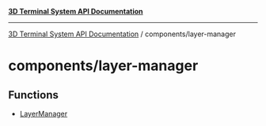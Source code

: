 [**3D Terminal System API Documentation**](../../README.md)

***

[3D Terminal System API Documentation](../../README.md) / components/layer-manager

# components/layer-manager

## Functions

- [LayerManager](functions/LayerManager.md)
